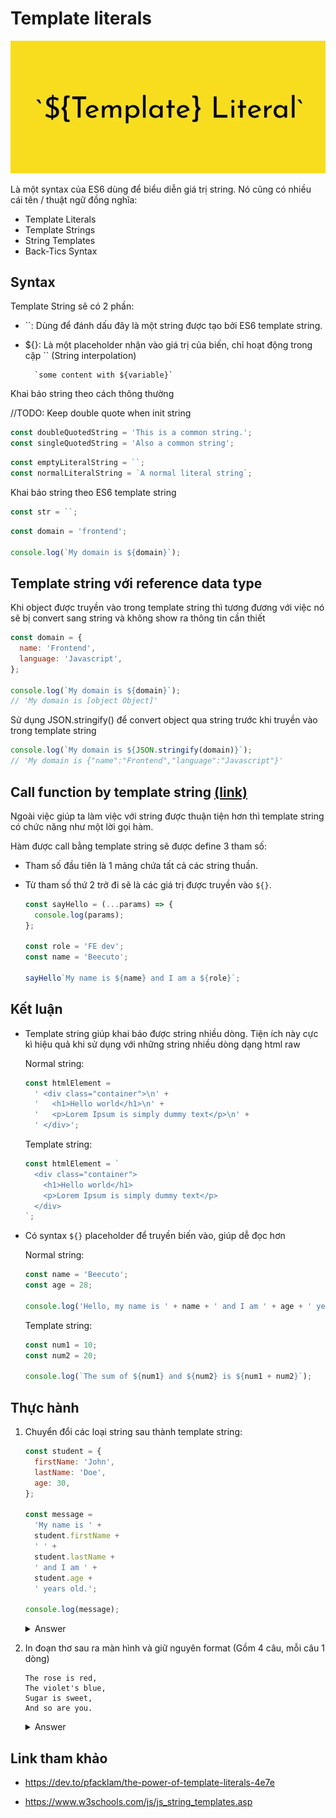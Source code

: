 # Template literals

![](../images/template-string-es6.webp)

Là một syntax của ES6 dùng để biểu diễn giá trị string. Nó cũng có nhiều cái tên / thuật ngữ đồng nghĩa:

- Template Literals
- Template Strings
- String Templates
- Back-Tics Syntax

## Syntax

Template String sẽ có 2 phần:

- ``: Dùng để đánh dấu đây là một string được tạo bởi ES6 template string.

- ${}: Là một placeholder nhận vào giá trị của biến, chỉ hoạt động trong cặp `` (String interpolation)

  ```
    `some content with ${variable}`
  ```

Khai báo string theo cách thông thường

//TODO: Keep double quote when init string

```js
const doubleQuotedString = 'This is a common string.';
const singleQuotedString = 'Also a common string';
```

```js
const emptyLiteralString = ``;
const normalLiteralString = `A normal literal string`;
```

Khai báo string theo ES6 template string

```js
const str = ``;
```

```js
const domain = 'frontend';

console.log(`My domain is ${domain}`);
```

## Template string với reference data type

Khi object được truyền vào trong template string thì tương đương với việc nó sẽ bị convert sang string và không show ra thông tin cần thiết

```js
const domain = {
  name: 'Frontend',
  language: 'Javascript',
};

console.log(`My domain is ${domain}`);
// 'My domain is [object Object]'
```

Sử dụng JSON.stringify() để convert object qua string trước khi truyền vào trong template string

```js
console.log(`My domain is ${JSON.stringify(domain)}`);
// 'My domain is {"name":"Frontend","language":"Javascript"}'
```

## Call function by template string [(link)](https://developer.mozilla.org/en-US/docs/Web/JavaScript/Reference/Template_literals)

Ngoài việc giúp ta làm việc với string được thuận tiện hơn thì template string có chức năng như một lời gọi hàm.

Hàm được call bằng template string sẽ được define 3 tham số:

- Tham số đầu tiên là 1 mảng chứa tất cả các string thuần.

- Từ tham số thứ 2 trở đi sẽ là các giá trị được truyền vào `${}`.

  ```js
  const sayHello = (...params) => {
    console.log(params);
  };

  const role = 'FE dev';
  const name = 'Beecuto';

  sayHello`My name is ${name} and I am a ${role}`;
  ```

## Kết luận

- Template string giúp khai báo được string nhiều dòng. Tiện ích này cực kì hiệu quả khi sử dụng với những string nhiều dòng dạng html raw

  Normal string:

  ```js
  const htmlElement =
    ' <div class="container">\n' +
    '   <h1>Hello world</h1>\n' +
    '   <p>Lorem Ipsum is simply dummy text</p>\n' +
    ' </div>';
  ```

  Template string:

  ```js
  const htmlElement = `
    <div class="container">
      <h1>Hello world</h1>
      <p>Lorem Ipsum is simply dummy text</p>
    </div>
  `;
  ```

- Có syntax `${}` placeholder để truyền biến vào, giúp dễ đọc hơn

  Normal string:

  ```js
  const name = 'Beecuto';
  const age = 28;

  console.log('Hello, my name is ' + name + ' and I am ' + age + ' years old.');
  ```

  Template string:

  ```js
  const num1 = 10;
  const num2 = 20;

  console.log(`The sum of ${num1} and ${num2} is ${num1 + num2}`);
  ```

## Thực hành

1. Chuyển đổi các loại string sau thành template string:

   ```js
   const student = {
     firstName: 'John',
     lastName: 'Doe',
     age: 30,
   };

   const message =
     'My name is ' +
     student.firstName +
     ' ' +
     student.lastName +
     ' and I am ' +
     student.age +
     ' years old.';

   console.log(message);
   ```

   <details>
     <summary>Answer</summary>

   ```js
   const message = `My name is ${firstName} ${lastName} and I am ${age} years old.`;
   ```

   </details>

2. In đoạn thơ sau ra màn hình và giữ nguyên format (Gồm 4 câu, mỗi câu 1 dòng)

   ```
   The rose is red,
   The violet's blue,
   Sugar is sweet,
   And so are you.
   ```

     <details>
     <summary>Answer</summary>

   ```js
   const poem = `
    The rose is red,
    The violet's blue,
    Sugar is sweet,
    And so are you.
   `;

   console.log(poem);
   ```

   </details>

## Link tham khảo

- https://dev.to/pfacklam/the-power-of-template-literals-4e7e

- https://www.w3schools.com/js/js_string_templates.asp
